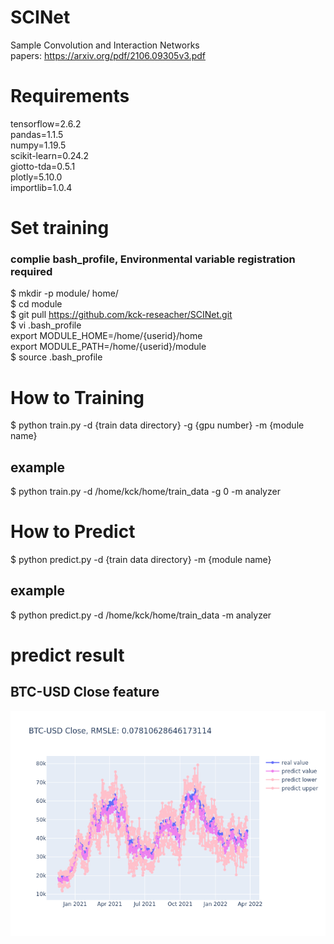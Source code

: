 # SCINet
Sample Convolution and Interaction Networks  
papers: https://arxiv.org/pdf/2106.09305v3.pdf

# Requirements
tensorflow=2.6.2  
pandas=1.1.5  
numpy=1.19.5  
scikit-learn=0.24.2  
giotto-tda=0.5.1  
plotly=5.10.0  
importlib=1.0.4  

# Set training
### complie bash_profile, Environmental variable registration required

$ mkdir -p module/ home/  
$ cd module  
$ git pull https://github.com/kck-reseacher/SCINet.git  
$ vi .bash_profile  
export MODULE_HOME=/home/{userid}/home  
export MODULE_PATH=/home/{userid}/module  
$ source .bash_profile  

# How to Training

$ python train.py -d {train data directory} -g {gpu number} -m {module name}
## example
$ python train.py -d /home/kck/home/train_data -g 0 -m analyzer

# How to Predict

$ python predict.py -d {train data directory} -m {module name}
## example
$ python predict.py -d /home/kck/home/train_data -m analyzer

# predict result
## BTC-USD Close feature

![](./predict_result/BTC-USD_Close.png)